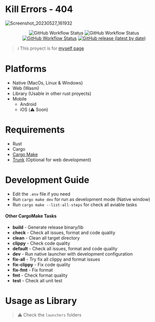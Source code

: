 # Kill Errors - 404
![Screenshot_20230527_161932](https://github.com/SergioRibera/game_kill_errors/assets/56278796/3b6a9811-d1a1-4783-a052-18a233515971)

<p align="center">
	<img alt="GitHub Workflow Status" src="https://img.shields.io/github/actions/workflow/status/SergioRibera/game_kill_errors/ci.yml?label=ci&style=flat-square">
	<img alt="GitHub Workflow Status" src="https://img.shields.io/github/actions/workflow/status/SergioRibera/game_kill_errors/build.yml?label=Build%20Native&style=flat-square">
	<a href="https://sergioribera.github.io/game_kill_errors"><img alt="GitHub Workflow Status" src="https://img.shields.io/github/actions/workflow/status/SergioRibera/game_kill_errors/release-gh-pages.yml?label=Build%20Web&style=flat-square"></a>
    <a href="https://github.com/SergioRibera/game_kill_errors/releases"><img alt="GitHub release (latest by date)" src="https://img.shields.io/github/v/release/SergioRibera/game_kill_errors?label=download&style=flat-square"></a>
</p>

> ℹ️ This proyect is for [myself page](https://sergioribera.github.io/game_kill_errors)

# Platforms
- Native (MacOs, Linux & Windows)
- Web (Wasm)
- Library (Usable in other rust proyects)
- Mobile
  - Android
  - iOS (⚠️ Soon)

# Requirements
- Rust
- Cargo
- [Cargo Make](https://github.com/sagiegurari/cargo-make)
- [Trunk](https://trunkrs.dev) (Optional for web development)

# Development Guide
- Edit the `.env` file if you need
- Run `cargo make dev` for run as development mode (Native window)
- Run `cargo make --list-all-steps` for check all aviable tasks

#### Other CargoMake Tasks

* **build** - Generate release binary/lib
* **check** - Check all issues, format and code quality
* **clean** - Clean all target directory
* **clippy** - Check code quality
* **default** - Check all issues, format and code quality
* **dev** - Run native launcher with development configuration
* **fix-all** - Try fix all clippy and format issues
* **fix-clippy** - Fix code quality
* **fix-fmt** - Fix format
* **fmt** - Check format quality
* **test** - Check all unit test

# Usage as Library
> ⚠️ Check the `launchers` folders
